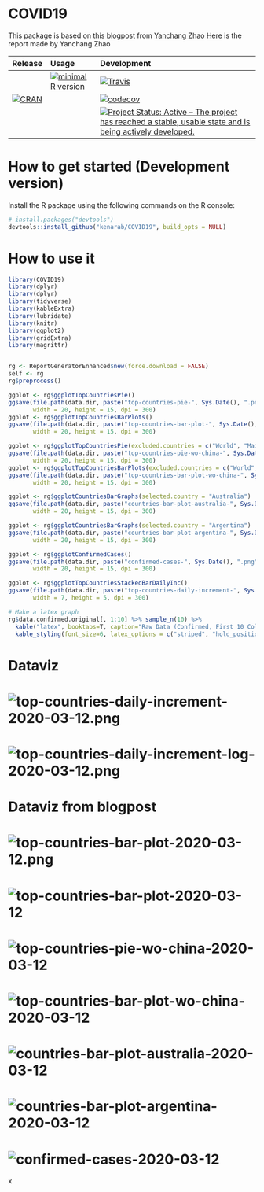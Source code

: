 # COVID19

 <!-- . -->

This package is based on this [blogpost](https://www.r-bloggers.com/coronavirus-data-analysis-with-r-tidyverse-and-ggplot2/) from [Yanchang Zhao](https://www.r-bloggers.com/author/yanchang-zhao/)
[Here](https://78462f86-a-e2d7344e-s-sites.googlegroups.com/a/rdatamining.com/www/docs/Coronavirus-data-analysis-world.pdf?attachauth=ANoY7cpG0jhQX4KQkAGcfnXtNxalgBn3uGcezFmRFwSB5SUumv6PPgxE3E7Vr0Td5nYYXh8tJShzfrT5p3PtIJgbpMEyx0YsQzAP0-r8MudNWb8nUGRQxF2BNfWTzJztSDb-X7hmjSDQW8rws8_xt5KHlmjSCd21rm--gYFFJb0OpgfPMsMVgkG8hfHxLmNznz6hU7VoJFesrX3FXNRO_Rr1tTJz3VLRBwOIiJ1UdPjXMp06XQIdn3Q%3D&attredirects=3) is the report made by Yanchang Zhao 



| Release | Usage | Development |
|:--------|:------|:------------|
| | [![minimal R version](https://img.shields.io/badge/R%3E%3D-3.4.0-blue.svg)](https://cran.r-project.org/) | [![Travis](https://travis-ci.org/kenarab/COVID19.svg?branch=master)](https://travis-ci.org/kenarab/COVID19) |
| [![CRAN](http://www.r-pkg.org/badges/version/COVID19)](https://cran.r-project.org/package=COVID19) | | [![codecov](https://codecov.io/gh/kenarab/COVID19/branch/master/graph/badge.svg)](https://codecov.io/gh/kenarab/COVID19) |
|||[![Project Status: Active – The project has reached a stable, usable state and is being actively developed.](https://www.repostatus.org/badges/latest/active.svg)](https://www.repostatus.org/#active)|


# How to get started (Development version)

Install the R package using the following commands on the R console:

```R
# install.packages("devtools")
devtools::install_github("kenarab/COVID19", build_opts = NULL)
```

# How to use it
```R
library(COVID19)
library(dplyr)
library(dplyr)
library(tidyverse)
library(kableExtra)
library(lubridate)
library(knitr)
library(ggplot2)
library(gridExtra)
library(magrittr)


rg <- ReportGeneratorEnhanced$new(force.download = FALSE)
self <- rg
rg$preprocess()

ggplot <- rg$ggplotTopCountriesPie()
ggsave(file.path(data.dir, paste("top-countries-pie-", Sys.Date(), ".png", sep ="")), ggplot,
       width = 20, height = 15, dpi = 300)
ggplot <- rg$ggplotTopCountriesBarPlots()
ggsave(file.path(data.dir, paste("top-countries-bar-plot-", Sys.Date(), ".png", sep ="")), ggplot,
       width = 20, height = 15, dpi = 300)

ggplot <- rg$ggplotTopCountriesPie(excluded.countries = c("World", "Mainland China"))
ggsave(file.path(data.dir, paste("top-countries-pie-wo-china-", Sys.Date(), ".png", sep ="")), ggplot,
       width = 20, height = 15, dpi = 300)
ggplot <- rg$ggplotTopCountriesBarPlots(excluded.countries = c("World", "Mainland China"))
ggsave(file.path(data.dir, paste("top-countries-bar-plot-wo-china-", Sys.Date(), ".png", sep ="")), ggplot,
       width = 20, height = 15, dpi = 300)

ggplot <- rg$ggplotCountriesBarGraphs(selected.country = "Australia")
ggsave(file.path(data.dir, paste("countries-bar-plot-australia-", Sys.Date(), ".png", sep ="")), ggplot,
       width = 20, height = 15, dpi = 300)

ggplot <- rg$ggplotCountriesBarGraphs(selected.country = "Argentina")
ggsave(file.path(data.dir, paste("countries-bar-plot-argentina-", Sys.Date(), ".png", sep ="")), ggplot,
       width = 20, height = 15, dpi = 300)

ggplot <- rg$ggplotConfirmedCases()
ggsave(file.path(data.dir, paste("confirmed-cases-", Sys.Date(), ".png", sep ="")), ggplot,
       width = 20, height = 15, dpi = 300)

ggplot <- rg$ggplotTopCountriesStackedBarDailyInc()
ggsave(file.path(data.dir, paste("top-countries-daily-increment-", Sys.Date(), ".png", sep ="")), ggplot,
       width = 7, height = 5, dpi = 300)

# Make a latex graph
rg$data.confirmed.original[, 1:10] %>% sample_n(10) %>%
  kable("latex", booktabs=T, caption="Raw Data (Confirmed, First 10 Columns only)") %>%
  kable_styling(font_size=6, latex_options = c("striped", "hold_position", "repeat_header"))
```

# Dataviz

# ![top-countries-daily-increment-2020-03-12.png](https://github.com/kenarab/COVID19/blob/master/inst/extdata/top-countries-daily-increment-2020-03-12.png)

# ![top-countries-daily-increment-log-2020-03-12.png](https://github.com/kenarab/COVID19/blob/master/inst/extdata/top-countries-daily-increment-log-2020-03-12.png)

# Dataviz from blogpost

# ![top-countries-bar-plot-2020-03-12.png](https://github.com/kenarab/COVID19/blob/master/inst/extdata/top-countries-pie-2020-03-12.png)
# ![top-countries-bar-plot-2020-03-12](https://github.com/kenarab/COVID19/blob/master/inst/extdata/top-countries-bar-plot-2020-03-12.png)
# ![top-countries-pie-wo-china-2020-03-12](https://github.com/kenarab/COVID19/blob/master/inst/extdata/top-countries-pie-wo-china-2020-03-12.png)
# ![top-countries-bar-plot-wo-china-2020-03-12](https://github.com/kenarab/COVID19/blob/master/inst/extdata/top-countries-bar-plot-wo-china-2020-03-12.png)
# ![countries-bar-plot-australia-2020-03-12](https://github.com/kenarab/COVID19/blob/master/inst/extdata/countries-bar-plot-australia-2020-03-12.png)
# ![countries-bar-plot-argentina-2020-03-12](https://github.com/kenarab/COVID19/blob/master/inst/extdata/countries-bar-plot-argentina-2020-03-12.png)
# ![confirmed-cases-2020-03-12](https://github.com/kenarab/COVID19/blob/master/inst/extdata/confirmed-cases2020-03-12.png)

x
